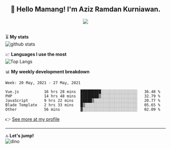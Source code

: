 <h2 align="center">👋 Hello Mamang! I'm Aziz Ramdan Kurniawan.</h2>  
<p align="center">
  <img src="https://komarev.com/ghpvc/?username=azizramdan"> <br><br>
</p>
    
⏳ **My stats**  
![github stats](https://github-readme-stats.vercel.app/api?username=azizramdan&show_icons=true&count_private=true&title_color=000&hide_border=true&hide_title=true)  

📈 **Languages I use the most**  
![Top Langs](https://github-readme-stats.vercel.app/api/top-langs/?username=azizramdan&layout=compact&langs_count=6&hide=tsql&hide_border=true&hide_title=true&exclude_repo=Futsal-Go,Futsal-Go-Admin,Sistem-Informasi-Sensus-Harian-Rawat-Inap)  

📊 **My weekly development breakdown**
<!--START_SECTION:waka-->
```text
Week: 20 May, 2021 - 27 May, 2021

Vue.js           16 hrs 28 mins  █████████░░░░░░░░░░░░░░░░   36.48 % 
PHP              14 hrs 48 mins  ████████▒░░░░░░░░░░░░░░░░   32.79 % 
JavaScript       9 hrs 22 mins   █████▒░░░░░░░░░░░░░░░░░░░   20.77 % 
Blade Template   2 hrs 33 mins   █▒░░░░░░░░░░░░░░░░░░░░░░░   05.65 % 
Other            56 mins         ▓░░░░░░░░░░░░░░░░░░░░░░░░   02.09 % 
```
<!--END_SECTION:waka-->
👉 [See more at my profile](https://wakatime.com/@azizramdan)
***
🔝 **Let's jump!**  
![dino](https://raw.githubusercontent.com/azizramdan/azizramdan/master/dino.gif)  

